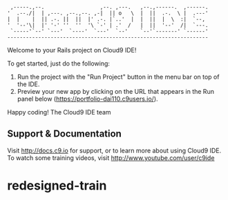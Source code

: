 
     ,-----.,--.                  ,--. ,---.   ,--.,------.  ,------.
    '  .--./|  | ,---. ,--.,--. ,-|  || o   \  |  ||  .-.  \ |  .---'
    |  |    |  || .-. ||  ||  |' .-. |`..'  |  |  ||  |  \  :|  `--, 
    '  '--'\|  |' '-' ''  ''  '\ `-' | .'  /   |  ||  '--'  /|  `---.
     `-----'`--' `---'  `----'  `---'  `--'    `--'`-------' `------'
    ----------------------------------------------------------------- 


Welcome to your Rails project on Cloud9 IDE!

To get started, just do the following:

1. Run the project with the "Run Project" button in the menu bar on top of the IDE.
2. Preview your new app by clicking on the URL that appears in the Run panel below (https://portfolio-dai110.c9users.io/).

Happy coding!
The Cloud9 IDE team


## Support & Documentation

Visit http://docs.c9.io for support, or to learn more about using Cloud9 IDE. 
To watch some training videos, visit http://www.youtube.com/user/c9ide
# redesigned-train

